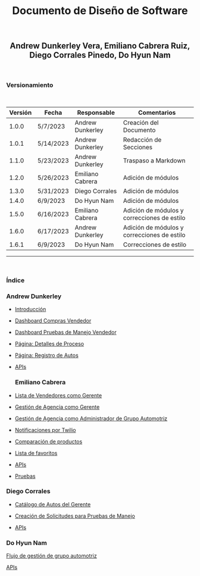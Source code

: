 <div align="center">
  </br>
  <h1 class="title">Documento de Diseño de Software</h1>
  </br>
  <h2 class="subtitle">Andrew Dunkerley Vera, Emiliano Cabrera Ruiz, Diego Corrales Pinedo, Do Hyun Nam</h2>
  </br>
</div>

<div class="subtitle">
  <h3>Versionamiento</h3>
  </br>

| Versión | Fecha     | Responsable      | Comentarios                                 |
| ------- | --------- | ---------------- | ------------------------------------------- |
| 1.0.0   | 5/7/2023  | Andrew Dunkerley | Creación del Documento                      |
| 1.0.1   | 5/14/2023 | Andrew Dunkerley | Redacción de Secciones                      |
| 1.1.0   | 5/23/2023 | Andrew Dunkerley | Traspaso a Markdown                         |
| 1.2.0   | 5/26/2023 | Emiliano Cabrera | Adición de módulos                          |
| 1.3.0   | 5/31/2023 | Diego Corrales   | Adición de módulos                          |
| 1.4.0   | 6/9/2023  | Do Hyun Nam      | Adición de módulos                          |
| 1.5.0   | 6/16/2023 | Emiliano Cabrera | Adición de módulos y correcciones de estilo |
| 1.6.0   | 6/17/2023 | Andrew Dunkerley | Adición de módulos y correcciones de estilo |
| 1.6.1   | 6/9/2023  | Do Hyun Nam      | Correcciones de estilo                      |


</div>

---

</br>
<h3 class="subtitle">Índice</h3>

<h3 class="subtitle">Andrew Dunkerley</h3>

- [Introducción](Documentacion%203a47ce1847ab4b59ae57344d5f692bb2/Introduccion%20a6da8d5c62d1491597e1daae59981179.md)

- [Dashboard Compras Vendedor](Documentacion%203a47ce1847ab4b59ae57344d5f692bb2/Dashboard%20Compras%20Vendedor%202e08b1d5cfc2455b98882ef5d97d47ae.md)

- [Dashboard Pruebas de Manejo Vendedor](Documentacion%203a47ce1847ab4b59ae57344d5f692bb2/Dashboard%20Pruebas%20de%20Manejo%20Vendedor%208e814c5cbd474344a54a009d2e81c972.md)

- [Página: Detalles de Proceso](Documentacion%203a47ce1847ab4b59ae57344d5f692bb2/Pagina%20Detalles%20de%20Proceso%2000ebfb0620b6428da7d9d9d8c4a0050a.md)

- [Página: Registro de Autos](Documentacion%203a47ce1847ab4b59ae57344d5f692bb2/Pagina%20Registro%20de%20Autos%20e3697a73a5e8416fbd0ca8412c56bede.md)

- [APIs](Documentacion%203a47ce1847ab4b59ae57344d5f692bb2/APIs%2001b022e1b6b2453faf9e457af4dd7c7c.md)

  <h3 class="subtitle">Emiliano Cabrera</h3>

- [Lista de Vendedores como Gerente](Final%20Documentation%20e7c3113b6b864f84b54f7664d9d53e40/Lista%20de%20Vendedores%20como%20Gerente%20d6c791abb3784056ba376ba6f1965719.md)

- [Gestión de Agencia como Gerente](Final%20Documentation%20e7c3113b6b864f84b54f7664d9d53e40/Gestio%CC%81n%20de%20Agencia%20como%20Gerente%2039b7f328d4b24fb3b1487699bf14b758.md)

- [Gestión de Agencia como Administrador de Grupo Automotriz](Final%20Documentation%20e7c3113b6b864f84b54f7664d9d53e40/Gestio%CC%81n%20de%20Agencia%20como%20Administrador%20de%20Grupo%20Au%209417d5258c8e423d90a983445b6ec01a.md)

- [Notificaciones por Twilio](Final%20Documentation%20e7c3113b6b864f84b54f7664d9d53e40/Notificaciones%20por%20Twilio%20dc17b6062fa84c6eabef2fdb017c5b3b.md)

- [Comparación de productos](Final%20Documentation%20e7c3113b6b864f84b54f7664d9d53e40/Comparacio%CC%81n%20de%20productos%205a7d2ae2f8bd49138afc7502c2c698f1.md)

- [Lista de favoritos](Final%20Documentation%20e7c3113b6b864f84b54f7664d9d53e40/Lista%20de%20favoritos%207ade0599392b43e1aacd9c5af7a686e6.md)

- [APIs](Final%20Documentation%20e7c3113b6b864f84b54f7664d9d53e40/APIs%20059691d154ad421abbf7f195cee48c5c.md)

- [Pruebas](Final%20Documentation%20e7c3113b6b864f84b54f7664d9d53e40/Pruebas%20b2896060cbea4a73b56f84c3fc288dcd.md)

<h3 class="subtitle">Diego Corrales</h3>

- [Catálogo de Autos del Gerente](SDD%20A01781631%202d18d24397e646f9b940386130104832/Cata%CC%81logo%20de%20Autos%20Gerente%20e22ac2ca51284d049de39820656786f9.md)

- [Creación de Solicitudes para Pruebas de Manejo](SDD%20A01781631%202d18d24397e646f9b940386130104832/Creacio%CC%81n%20de%20Solicitudes%20para%20Pruebas%20de%20Manejo%2080c5e17b06dd44d8937d46f26c0b38e8.md)

- [APIs](SDD%20A01781631%202d18d24397e646f9b940386130104832/APIs%20e10aff3c50d44cea902a66f24d4a02bf.md)

<h3 class="subtitle">Do Hyun Nam</h3>

[Flujo de gestión de grupo automotriz](Documentacion%20A01025276%2063622d69e127400eab6ccd87eba06f9c/Flujo%20de%20gestio%CC%81n%20de%20grupo%20automotriz%205686f42e81f5432595251ef3d8ff17d3.md)

[APIs](Documentacion%20A01025276%2063622d69e127400eab6ccd87eba06f9c/APIs%2062f5fc8b958d460982680a39a154343b.md)